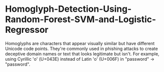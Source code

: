 # Homoglyph-Detection-Using-Random-Forest-SVM-and-Logistic-Regressor
Homoglyphs are characters that appear visually similar but have different Unicode code points. They're commonly used in phishing attacks to create deceptive domain names or text that looks legitimate but isn't. For example, using Cyrillic 'о' (U+043E) instead of Latin 'o' (U+006F) in "password" → "passwоrd". 
